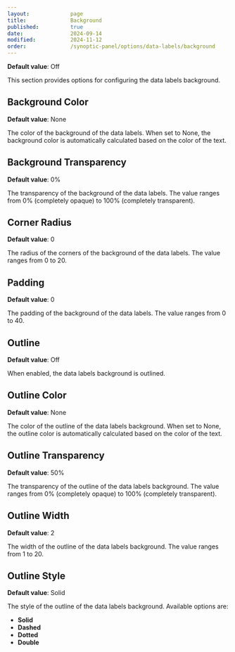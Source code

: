 ```yaml
---
layout:             page
title:              Background
published:          true
date:               2024-09-14
modified:           2024-11-12
order:              /synoptic-panel/options/data-labels/background
---
```

**Default value**: Off

This section provides options for configuring the data labels background.

## Background Color

**Default value**: None

The color of the background of the data labels. When set to None, the background color is automatically calculated based on the color of the text.

## Background Transparency

**Default value**: 0%

The transparency of the background of the data labels. The value ranges from 0% (completely opaque) to 100% (completely transparent).

## Corner Radius

**Default value**: 0

The radius of the corners of the background of the data labels. The value ranges from 0 to 20.

## Padding

**Default value**: 0

The padding of the background of the data labels. The value ranges from 0 to 40.

## Outline

**Default value**: Off

When enabled, the data labels background is outlined.

## Outline Color

**Default value**: None

The color of the outline of the data labels background. When set to None, the outline color is automatically calculated based on the color of the text.

## Outline Transparency

**Default value**: 50%

The transparency of the outline of the data labels background. The value ranges from 0% (completely opaque) to 100% (completely transparent).

## Outline Width

**Default value**: 2

The width of the outline of the data labels background. The value ranges from 1 to 20.

## Outline Style

**Default value**: Solid

The style of the outline of the data labels background. Available options are:

- **Solid**
- **Dashed**
- **Dotted**
- **Double**